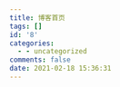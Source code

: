 ```yaml
---
title: 博客首页
tags: []
id: '8'
categories:
  - - uncategorized
comments: false
date: 2021-02-18 15:36:31
---
```

